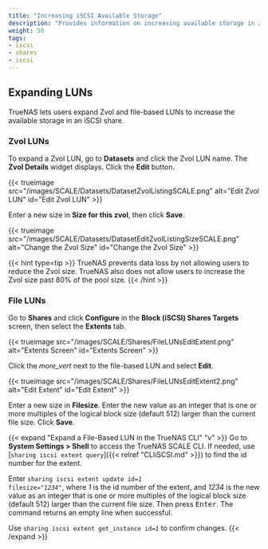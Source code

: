 ```yaml
---
title: "Increasing iSCSI Available Storage"
description: "Provides information on increasing available storage in zvols and file LUNs for iSCSI block shares."
weight: 50
tags:
- iscsi
- shares
- iscsi
---
```




## Expanding LUNs

TrueNAS lets users expand Zvol and file-based LUNs to increase the available storage in an iSCSI share.

### Zvol LUNs
To expand a Zvol LUN, go to **Datasets** and click the Zvol LUN name. The **Zvol Details** widget displays. Click the **Edit** button.

{{< trueimage src="/images/SCALE/Datasets/DatasetZvolListingSCALE.png" alt="Edit Zvol LUN" id="Edit Zvol LUN" >}}

Enter a new size in **Size for this zvol**, then click **Save**.

{{< trueimage src="/images/SCALE/Datasets/DatasetEditZvolListingSizeSCALE.png" alt="Change the Zvol Size" id="Change the Zvol Size" >}}

{{< hint type=tip >}}
TrueNAS prevents data loss by not allowing users to reduce the Zvol size.
TrueNAS also does not allow users to increase the Zvol size past 80% of the pool size.
{{< /hint >}}

### File LUNs
Go to **Shares** and click **Configure** in the **Block (iSCSI) Shares Targets** screen, then select the **Extents** tab.

{{< trueimage src="/images/SCALE/Shares/FileLUNsEditExtent.png" alt="Extents Screen" id="Extents Screen" >}}

Click the <i class="material-icons" aria-hidden="true" title="Options">more_vert</i> next to the file-based LUN and select **Edit**.

{{< trueimage src="/images/SCALE/Shares/FileLUNsEditExtent2.png" alt="Edit Extent" id="Edit Extent" >}}

Enter a new size in **Filesize**.
Enter the new value as an integer that is one or more multiples of the logical block size (default 512) larger than the current file size.
Click **Save**.

{{< expand "Expand a File-Based LUN in the TrueNAS CLI" "v" >}}
Go to **System Settings > Shell** to access the TrueNAS SCALE CLI.
If needed, use [`sharing iscsi extent query`]({{< relref "CLIiSCSI.md" >}}) to find the id number for the extent.

Enter <code>sharing iscsi extent update id=<em>1</em> filesize="<em>1234</em>"</code>, where *1* is the id number of the extent, and *1234* is the new value as an integer that is one or more multiples of the logical block size (default 512) larger than the current file size. Then press <kbd>Enter</kbd>.
The command returns an empty line when successful.

Use <code>sharing iscsi extent get_instance id=<em>1</em></code> to confirm changes.
{{< /expand >}}
